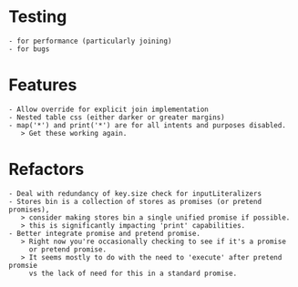 
# Testing

    - for performance (particularly joining)
    - for bugs
  
# Features

    - Allow override for explicit join implementation
    - Nested table css (either darker or greater margins)
    - map('*') and print('*') are for all intents and purposes disabled.  
       > Get these working again. 

# Refactors

    - Deal with redundancy of key.size check for inputLiteralizers 
    - Stores bin is a collection of stores as promises (or pretend promises),
       > consider making stores bin a single unified promise if possible.
       > this is significantly impacting 'print' capabilities.
    - Better integrate promise and pretend promise.  
       > Right now you're occasionally checking to see if it's a promise 
         or pretend promise.
       > It seems mostly to do with the need to 'execute' after pretend promsie
         vs the lack of need for this in a standard promise.  

